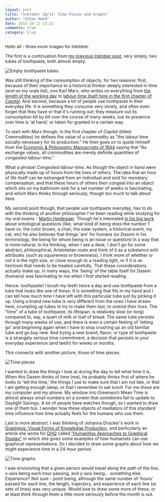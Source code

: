 ```yaml
---
layout: post
title: "Inktober 10/13: Time Pieces and Graphs"
author: "Ethan Reed"
date: 2015-10-13 13:22
comments: true
category: blog
---
```

Hello all - three more images for Inktober.

The first is a continuation from [my previous Inktober post](http://praxis.scholarslab.org/blog/2015/10/05/inktober-10-5-three-sketches/), very simply, two tubes of toothpaste, both almost empty.

![Empty toothpaste tubes](/images/inktober/10.13toothpaste.JPG)

Was still thinking of the consumption of objects, for two reasons: first, because of their importance to a historical thinker deeply interested in time (and on my orals list), one Karl Marx, who writes on everything from [the length of the working day](https://www.marxists.org/archive/marx/works/1867-c1/ch10.htm) to [labour-time itself here in the first chapter of *Capital*](https://www.marxists.org/archive/marx/works/1867-c1/ch01.htm#S1). And second, because a lot of people use toothpaste in their everyday life. It is something they consume very slowly, and often even forget that they have or that it's running out; they measure out its consumption bit by bit over the course of many weeks, but its presence over time is 'at hand,' or taken for granted in a certain way.

To start with Marx though, in the first chapter of *Capital* (titled: Commodities) he defines the value of a commodity as "the labour time socially necessary for its production." He then goes on to quote himself from the [Economic & Philosophic Manuscripts of 1844](https://www.marxists.org/archive/marx/works/1844/manuscripts/preface.htm) saying that "As exchange values, all commodities are merely definite quantities of *congealed labour-time*."

What a phrase! *Congealed labour-time*. As though the object in hand were physically made up of hours from the lives of others. The idea that an hour of life itself can be estranged from an individual and sold for monetary compensation, and that these hours of others then congeal into an object which sits on my bathroom sink for a set number of weeks is fascinating, and which Marx thinks through seriously, though too much to talk about here.

My second point though, that people use toothpaste everyday, has to do with the thinking of another philosopher I've been reading while studying for my oral exams - [Martin Heidegger](http://plato.stanford.edu/entries/heidegger/). Though he's interested [in his big work](http://plato.stanford.edu/entries/heidegger/#BeiTim) about ontological questions (like, what kind of being does the number 1 have vs. the color brown, a chair, the solar system, a historical event, my cat, etc) he also believes that things 'are' for humans (or *Dasein* in his terminology, the being for whom being is an issue or question) in a way that is more natural. In his thinking, when I see a desk, I don't go for some abstract, philosophical, Aristotelian route and think of it as a substance with attributes (such as squareness or brownness), I think more of whether or not it is the right size, or close enough to a reading light, or if it is an heirloom that needs to be treated carefully. That these considerations actually make up, in many ways, the 'being' of the table itself for Dasein (humans) was fascinating to me when I first started reading.

Hence: toothpaste! I brush my teeth twice a day and use toothpaste from a tube that looks like one of these. It is something that fits in my hand and I can tell how much time I have left with this particular tube just by picking it up. Using a brand new tube is very different from the ones I have drawn here, crumpling up tubes to try to make them last, to *extend their lives*. The "time" of a tube of toothpaste, its lifespan, is relatively slow (or long) compared to, say, a quart of milk or loaf of bread. The same tube persists through many weeks of use, and there is even a certain feeling of 'letting go' and beginning again when I have to stop crushing up an old familiar tube and go buy new. And trying a new brand, flavor, or type of toothpaste is a strangely serious time commitment, a decision that persists in your everyday experience (and teeth) for weeks or months.

This connects with another picture, those of time pieces.

![Time pieces](/images/inktober/10.13laptopwatchphone.JPG)

I wanted to draw the things I look at during the day to tell what time it is. When this Dasein thinks of time (me), he probably thinks first of where he looks to 'tell the time,' the things I use to make sure that I am not late, or that I am getting enough sleep, or that I remember to eat lunch. For me these are my computer and my phone. My window into Greenwich Mean Time is almost always small numbers on a screen that sometimes fail to update to Daylight Savings. A lot of people have watches though, so I wanted to draw one of them too. I wonder how these objects of mediators of this standard time influence how time actually feels for the humans who use them.

Last is more abstract. I was thinking of Johanna Drucker's work in [Graphesis: Visual Forms of Knowledge Production](http://www.hup.harvard.edu/catalog.php?isbn=9780674724938), and particularly an article she wrote for [DHQ](http://www.digitalhumanities.org/dhq/) called ["Humanities Approaches to Graphical Display"](http://www.digitalhumanities.org/dhq/vol/5/1/000091/000091.html) in which she gives some examples of how humanists can use graphical representations. So I decided to draw some graphs about how we might experience time in a 24-hour period.

![Time graphs](/images/inktober/10.13graphs.JPG)

I was envisioning that a given person would travel along the path of the line, x-axis being each hour passing, and y-axis being... something else. Experience? Not sure - point being, although the same number of 'hours' passed for each line, the length, trajectory, and experience of each line (or sets of lines) was very unique. Would love to draw some more of these, or at least think through them a little more seriously before the month is out.
